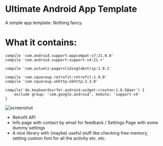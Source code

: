 Ultimate Android App Template
==========================

A simple app template. Nothing fancy.

<h1>What it contains:</h1>

    compile 'com.android.support:appcompat-v7:21.0.0'
    compile 'com.android.support:support-v4:21.+'

    compile 'com.astuetz:pagerslidingtabstrip:1.0.1'

    compile 'com.squareup.retrofit:retrofit:1.9.0'
    compile 'com.squareup.okhttp:okhttp:2.3.0'

    compile('de.keyboardsurfer.android.widget:crouton:1.8.5@aar') {
        exclude group: 'com.google.android', module: 'support-v4'
    }

![screenshot](https://raw.githubusercontent.com/AndreiD/UltimateAndroidAppTemplate/master/device-2015-03-24-140402.png.png?raw=true "Screenshot")



- Retrofit API
- Info page with contact by email for feedback / Settings Page with some dummy settings
- A nice library with (maybe) useful stuff like checking free memory, setting custom font for all the activity etc. etc.





